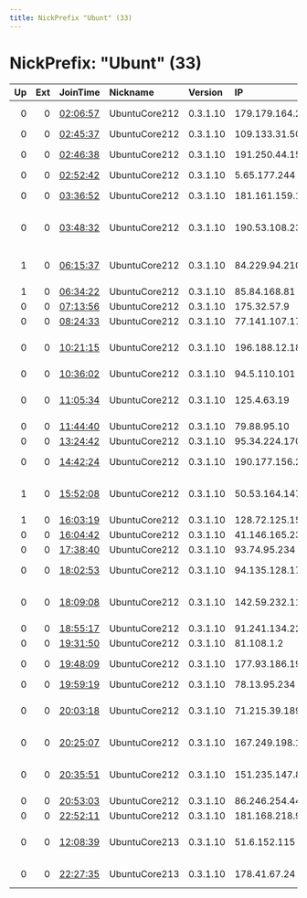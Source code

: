 ```yaml
---
title: NickPrefix "Ubunt" (33)
---
```


# NickPrefix: "Ubunt" (33)

|   Up |   Ext | JoinTime                                                                                            | Nickname      | Version   | IP              | AS                                       | CC   |   ORp |   Dirp | OS    | Contact   |   eFamMembers |
|-----:|------:|:----------------------------------------------------------------------------------------------------|:--------------|:----------|:----------------|:-----------------------------------------|:-----|------:|-------:|:------|:----------|--------------:|
|    0 |     0 | [02:06:57](https://metrics.torproject.org/rs.html#details/C1CB0E16D9FA01A3DEF112F5C1350B32C718F20A) | UbuntuCore212 | 0.3.1.10  | 179.179.164.234 | TELEFu00D4NICA BRASIL S.A                | br   | 41867 |      0 | Linux | None      |             1 |
|    0 |     0 | [02:45:37](https://metrics.torproject.org/rs.html#details/74E8FE1AC1BE76C47F1F6AA5133E153277EAE73A) | UbuntuCore212 | 0.3.1.10  | 109.133.31.50   | Proximus NV                              | be   | 42205 |      0 | Linux | None      |             1 |
|    0 |     0 | [02:46:38](https://metrics.torproject.org/rs.html#details/F6DF96D2E7DC4C5D13D99F985722A6328E30BE04) | UbuntuCore212 | 0.3.1.10  | 191.250.44.156  | TELEFu00D4NICA BRASIL S.A                | br   | 44605 |      0 | Linux | None      |             1 |
|    0 |     0 | [02:52:42](https://metrics.torproject.org/rs.html#details/2233B22C9D4B45C1EA30218083E929BBF95855AF) | UbuntuCore212 | 0.3.1.10  | 5.65.177.244    | Sky UK Limited                           | gb   | 34831 |      0 | Linux | None      |             1 |
|    0 |     0 | [03:36:52](https://metrics.torproject.org/rs.html#details/722135A23AC8124DF728B36CAA665E486B9D3FDA) | UbuntuCore212 | 0.3.1.10  | 181.161.159.175 | TELEFu00D3NICA CHILE S.A.                | cl   | 44109 |      0 | Linux | None      |             1 |
|    0 |     0 | [03:48:32](https://metrics.torproject.org/rs.html#details/AA21A0909851DEFBFEE96CE917344BC1A7176F59) | UbuntuCore212 | 0.3.1.10  | 190.53.108.234  | MILLICOM CABLE EL SALVADOR S.A. DE C.V.  | sv   | 39081 |      0 | Linux | None      |             1 |
|    1 |     0 | [06:15:37](https://metrics.torproject.org/rs.html#details/306FB3C3839C54DAFB3F6FD87D4A465E21FA7F0A) | UbuntuCore212 | 0.3.1.10  | 84.229.94.210   | 012 Smile Communications LTD.            | il   | 40343 |      0 | Linux | None      |             1 |
|    1 |     0 | [06:34:22](https://metrics.torproject.org/rs.html#details/25E888D44BD694661827453651D1C3086A70FDE7) | UbuntuCore212 | 0.3.1.10  | 85.84.168.81    | Euskaltel S.A.                           | es   | 41919 |      0 | Linux | None      |             1 |
|    0 |     0 | [07:13:56](https://metrics.torproject.org/rs.html#details/0DEE211D95242B321F49BD5CBF52A6CC6B20B747) | UbuntuCore212 | 0.3.1.10  | 175.32.57.9     | Microplex PTY LTD                        | au   | 34282 |      0 | Linux | None      |             1 |
|    0 |     0 | [08:24:33](https://metrics.torproject.org/rs.html#details/09D5F260AAA1B0BCAFECCF07646395B7C6C1234D) | UbuntuCore212 | 0.3.1.10  | 77.141.107.170  | SFR SA                                   | fr   | 41985 |      0 | Linux | None      |             1 |
|    0 |     0 | [10:21:15](https://metrics.torproject.org/rs.html#details/CF1B10C7ACA1841A20BFA7BE4B0E5934E9299B7E) | UbuntuCore212 | 0.3.1.10  | 196.188.12.18   | Ethiopian Telecommunication Corporation  | et   | 34443 |      0 | Linux | None      |             1 |
|    0 |     0 | [10:36:02](https://metrics.torproject.org/rs.html#details/7E3B86AACE5CDFC5F2DC15FDCD0E5FC44BEBA598) | UbuntuCore212 | 0.3.1.10  | 94.5.110.101    | Sky UK Limited                           | gb   | 46315 |      0 | Linux | None      |             1 |
|    0 |     0 | [11:05:34](https://metrics.torproject.org/rs.html#details/815B6546161062461F67CD677BB22FBB178AA148) | UbuntuCore212 | 0.3.1.10  | 125.4.63.19     | Jupiter Telecommunications Co., Ltd.     | jp   | 42647 |      0 | Linux | None      |             1 |
|    0 |     0 | [11:44:40](https://metrics.torproject.org/rs.html#details/C3DC37DDA3A15B486CF14947D032BCB7EA884548) | UbuntuCore212 | 0.3.1.10  | 79.88.95.10     | SFR SA                                   | fr   | 46829 |      0 | Linux | None      |             1 |
|    0 |     0 | [13:24:42](https://metrics.torproject.org/rs.html#details/A5C08BC3ADC4B72D03A348C3852ADAD4C4C42C5E) | UbuntuCore212 | 0.3.1.10  | 95.34.224.170   | Telenor Norge AS                         | no   | 33585 |      0 | Linux | None      |             1 |
|    0 |     0 | [14:42:24](https://metrics.torproject.org/rs.html#details/1389DEBE915A40DF39A7B4412B6EA7A6A70F5254) | UbuntuCore212 | 0.3.1.10  | 190.177.156.239 | Telefonica de Argentina                  | ar   | 33345 |      0 | Linux | None      |             1 |
|    1 |     0 | [15:52:08](https://metrics.torproject.org/rs.html#details/FC45044A2DBDAFF2A9A66990156AC14DFA822A2F) | UbuntuCore212 | 0.3.1.10  | 50.53.164.147   | Frontier Communications of America, Inc. | us   | 44729 |      0 | Linux | None      |             1 |
|    1 |     0 | [16:03:19](https://metrics.torproject.org/rs.html#details/4168D6DACFEEBF6B70910C8170EBC0F7619B10E5) | UbuntuCore212 | 0.3.1.10  | 128.72.125.158  | VimpelCom                                | ru   | 43819 |      0 | Linux | None      |             1 |
|    0 |     0 | [16:04:42](https://metrics.torproject.org/rs.html#details/4BE44B91FD1740F5956C7CA93E618CE036A58F76) | UbuntuCore212 | 0.3.1.10  | 41.146.165.239  | Telkom-Internet                          | za   | 35317 |      0 | Linux | None      |             1 |
|    0 |     0 | [17:38:40](https://metrics.torproject.org/rs.html#details/5CC5D9A02C71103FA36E95AA013C29E59CE6CA9A) | UbuntuCore212 | 0.3.1.10  | 93.74.95.234    | Volia                                    | ua   | 36679 |      0 | Linux | None      |             1 |
|    0 |     0 | [18:02:53](https://metrics.torproject.org/rs.html#details/EA17C7D2DCDB73941BBF2D6F07233A8826936A28) | UbuntuCore212 | 0.3.1.10  | 94.135.128.177  | 1&amp;1 Versatel Deutschland GmbH        | de   | 40721 |      0 | Linux | None      |             1 |
|    0 |     0 | [18:09:08](https://metrics.torproject.org/rs.html#details/CE2A3771FC02C3D9A9324FE3552196B16708974C) | UbuntuCore212 | 0.3.1.10  | 142.59.232.117  | TELUS Communications Inc.                | ca   | 33025 |      0 | Linux | None      |             1 |
|    0 |     0 | [18:55:17](https://metrics.torproject.org/rs.html#details/2B6FBC1217AB03EA67D29D03546895F49837547A) | UbuntuCore212 | 0.3.1.10  | 91.241.134.223  | Tov Neo-telecom                          | ua   | 33995 |      0 | Linux | None      |             1 |
|    0 |     0 | [19:31:50](https://metrics.torproject.org/rs.html#details/B90F426A4F0CFE28E44A07B9FBCA06BE9B304FBB) | UbuntuCore212 | 0.3.1.10  | 81.108.1.2      | Virgin Media Limited                     | gb   | 38645 |      0 | Linux | None      |             1 |
|    0 |     0 | [19:48:09](https://metrics.torproject.org/rs.html#details/B6E1B1F40B0D5DDD6FE8D5C23A47027C593034CA) | UbuntuCore212 | 0.3.1.10  | 177.93.186.192  | WEBMAX TECNOLOGIA LTDA                   | br   | 45093 |      0 | Linux | None      |             1 |
|    0 |     0 | [19:59:19](https://metrics.torproject.org/rs.html#details/50466A1F5971DCEF8708E9B793A5C1865395DE24) | UbuntuCore212 | 0.3.1.10  | 78.13.95.234    | Tiscali SpA                              | it   | 36415 |      0 | Linux | None      |             1 |
|    0 |     0 | [20:03:18](https://metrics.torproject.org/rs.html#details/A82F7FED108CD48C3A447021CD9E370B407994BA) | UbuntuCore212 | 0.3.1.10  | 71.215.39.189   | Qwest Communications Company, LLC        | us   | 37045 |      0 | Linux | None      |             1 |
|    0 |     0 | [20:25:07](https://metrics.torproject.org/rs.html#details/D1A930FEDF6B32E100F01BEA9BAE6A08056D0D6A) | UbuntuCore212 | 0.3.1.10  | 167.249.198.164 | Cablevideo Digital S.A                   | ar   | 40375 |      0 | Linux | None      |             1 |
|    0 |     0 | [20:35:51](https://metrics.torproject.org/rs.html#details/920DD09D5D3EEC96AF66540D0D52E618E943EEEC) | UbuntuCore212 | 0.3.1.10  | 151.235.147.89  | Information Technology Company ITC       | ir   | 38567 |      0 | Linux | None      |             1 |
|    0 |     0 | [20:53:03](https://metrics.torproject.org/rs.html#details/A897BE4529DC3C69D5E63103A0AD746F57E286CA) | UbuntuCore212 | 0.3.1.10  | 86.246.254.44   | Orange                                   | fr   | 42689 |      0 | Linux | None      |             1 |
|    0 |     0 | [22:52:11](https://metrics.torproject.org/rs.html#details/F8273CA99413C9DB5AE1AA4EA22A75F3A776F507) | UbuntuCore212 | 0.3.1.10  | 181.168.218.92  | CABLEVISION S.A.                         | ar   | 42511 |      0 | Linux | None      |             1 |
|    0 |     0 | [12:08:39](https://metrics.torproject.org/rs.html#details/A363FF45306F9F5A56F36A9040D54D6FE144D659) | UbuntuCore213 | 0.3.1.10  | 51.6.152.115    | British Telecommunications PLC           | gb   | 35467 |      0 | Linux | None      |             1 |
|    0 |     0 | [22:27:35](https://metrics.torproject.org/rs.html#details/EEAA8DC255010A1FE6BF62799237259CA7B3250E) | UbuntuCore213 | 0.3.1.10  | 178.41.67.24    | Slovak Telecom, a. s.                    | sk   | 35343 |      0 | Linux | None      |             1 |
